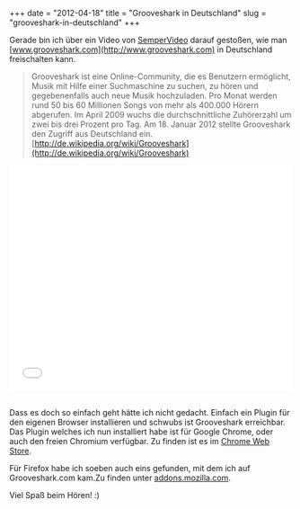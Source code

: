 +++
date = "2012-04-18"
title = "Grooveshark in Deutschland"
slug = "grooveshark-in-deutschland"
+++

Gerade bin ich über ein Video von [SemperVideo](http://www.youtube.com/user/SemperVideo) darauf gestoßen, wie man [www.grooveshark.com](http://www.grooveshark.com) in Deutschland freischalten kann.

<!-- more -->

> Grooveshark ist eine Online-Community, die es Benutzern ermöglicht, Musik mit Hilfe einer Suchmaschine zu suchen, zu hören und gegebenenfalls auch neue Musik hochzuladen. Pro Monat werden rund 50 bis 60 Millionen Songs von mehr als 400.000 Hörern abgerufen. Im April 2009 wuchs die durchschnittliche Zuhörerzahl um zwei bis drei Prozent pro Tag. Am 18. Januar 2012 stellte Grooveshark den Zugriff aus Deutschland ein.  
[http://de.wikipedia.org/wiki/Grooveshark](http://de.wikipedia.org/wiki/Grooveshark)

<div class="youtube">
    <iframe width="100%" height="400" src="//www.youtube.com/embed/uZjGHU5huPo" frameborder="0" allowfullscreen></iframe>
</div>
<br>

Dass es doch so einfach geht hätte ich nicht gedacht. Einfach ein Plugin für den eigenen Browser installieren und schwubs ist Grooveshark erreichbar.  
Das Plugin welches ich nun installiert habe ist für Google Chrome, oder auch den freien Chromium verfügbar. Zu finden ist es im [Chrome Web Store](http://chrome.google.com/webstore/detail/docdgimmdejoiemdafcgeodchlbllgac).

Für Firefox habe ich soeben auch eins gefunden, mit dem ich auf Grooveshark.com kam.Zu finden unter [addons.mozilla.com](http://addons.mozilla.org/de/firefox/addon/grooveshark-unlocker/).

Viel Spaß beim Hören! :)
